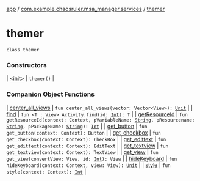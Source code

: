 [app](../../index.md) / [com.example.chaosruler.msa_manager.services](../index.md) / [themer](.)

# themer

`class themer`

### Constructors

| [&lt;init&gt;](-init-.md) | `themer()` |

### Companion Object Functions

| [center_all_views](center_all_views.md) | `fun center_all_views(vector: Vector<View>): `[`Unit`](https://kotlinlang.org/api/latest/jvm/stdlib/kotlin/-unit/index.html) |
| [find](find.md) | `fun <T : View> Activity.find(id: `[`Int`](https://kotlinlang.org/api/latest/jvm/stdlib/kotlin/-int/index.html)`): T` |
| [getResourceId](get-resource-id.md) | `fun getResourceId(context: Context, pVariableName: `[`String`](https://kotlinlang.org/api/latest/jvm/stdlib/kotlin/-string/index.html)`, pResourcename: `[`String`](https://kotlinlang.org/api/latest/jvm/stdlib/kotlin/-string/index.html)`, pPackageName: `[`String`](https://kotlinlang.org/api/latest/jvm/stdlib/kotlin/-string/index.html)`): `[`Int`](https://kotlinlang.org/api/latest/jvm/stdlib/kotlin/-int/index.html) |
| [get_button](get_button.md) | `fun get_button(context: Context): Button` |
| [get_checkbox](get_checkbox.md) | `fun get_checkbox(context: Context): CheckBox` |
| [get_edittext](get_edittext.md) | `fun get_edittext(context: Context): EditText` |
| [get_textview](get_textview.md) | `fun get_textview(context: Context): TextView` |
| [get_view](get_view.md) | `fun get_view(convertView: View, id: `[`Int`](https://kotlinlang.org/api/latest/jvm/stdlib/kotlin/-int/index.html)`): View` |
| [hideKeyboard](hide-keyboard.md) | `fun hideKeyboard(context: Context, view: View): `[`Unit`](https://kotlinlang.org/api/latest/jvm/stdlib/kotlin/-unit/index.html) |
| [style](style.md) | `fun style(context: Context): `[`Int`](https://kotlinlang.org/api/latest/jvm/stdlib/kotlin/-int/index.html) |


